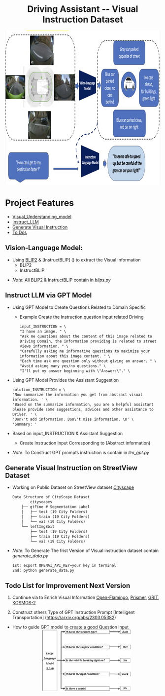 <h1 align="center">
  <span> Driving Assistant -- Visual Instruction Dataset </span>
</h1>

<div align="center">
     <img width="auto" height="500px" src="./carbin_gpt_ideas.png"/>
</div>

# Project Features

- [Visual_Understanding_model](#Vision-language-model)
- [Instruct_LLM](#Instruct-LLM)
- [Generate Visual Instruction](#generate-visual-instruct-dataset)
- [To Dos](#improvement-features)

## Vision-Language Model:

- Using [BLIP2]() & [InstructBLIP] () to extract the Visual information  
    + BLIP2 
    + InstructBLIP 

+ *Note*: All BLIP2 & InstructBLIP contain in *blips.py*

## Instruct LLM via GPT Model 

- Using GPT Model to Create Questions Related to Domain Specific

    + Example Create the Instruction question input related Driving
        ```
        input_INSTRUCTION = \
        "I have an image. " \
        "Ask me questions about the content of this image related to Driving Domain, the information providing is related to street views information. " \
        "Carefully asking me informative questions to maximize your information about this image content. " \
        "Each time ask one question only without giving an answer. " \
        "Avoid asking many yes/no questions." \
        "I'll put my answer beginning with \"Answer:\"." \
        ```
- Using GPT Model Provides the Assistant Suggestion 

    ```
    solution_INSTRUCTION = \
    'Now summarize the information you get from abstract visual information. ' \
    'Based on the summarize information, you are a helpful assistant please provide some suggestions, advices and other assistance to Driver. ' \
    'Don\'t add information. Don\'t miss information. \n' \
    'Summary: '
    ``` 

- Based on input_INSTRUCTION & Assistant Suggestion 

    + Create Instruction Input Corresponding to (Abstract information)

+ *Note*: To Construct GPT prompts instruction is contain in *llm_gpt.py*

## Generate Visual Instruction on StreetView Dataset 

- Working on Public Dataset on StreetView dataset [Cityscape](https://www.cityscapes-dataset.com/dataset-overview/#features)
   
    ```
    Data Structure of CityScape Dataset
            cityscapes
        ├── gtFine # Segmentation Label
        │   ├── test (19 City Folders)
        │   ├── train (19 City Folders)
        │   └── val (19 City Folders)
        └── leftImg8bit
            ├── test (19 City Folders)
            ├── train (19 City Folders)
            └── val (19 City Folders)
    ```

+ *Note*: To Generate The frist Version of Visual instruction dataset contain *generate_data.py*

    ```
    1st: export OPENAI_API_KEY=your key in terminal 
    2nd: python generate_data.py
    ```

## Todo List for Improvement Next Version

1. Continue via to Enrich Visual Information [Open-Flamingo](https://github.com/mlfoundations/open_flamingo), [Prismer](https://shikun.io/projects/prismer), [GRIT](https://github.com/JialianW/GRiT), [KOSMOS-2](https://github.com/microsoft/unilm/tree/master/kosmos-2)

2. Construct others Type of GPT Instruction Prompt 
[Intelligent Transportation] (https://arxiv.org/abs/2303.05382)
+ How to guide GPT model to create a good Question input 
    <div align="center">
        <img width="auto" height="200px" src="./cityscape_test_imgs/improve_better_prompt.png"/>
    </div>

